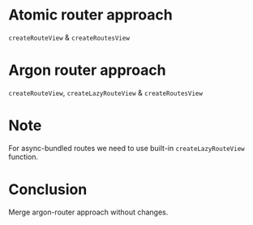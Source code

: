 # Atomic router approach

`createRouteView` & `createRoutesView`

# Argon router approach

`createRouteView`, `createLazyRouteView` & `createRoutesView`

# Note

For async-bundled routes we need to use built-in `createLazyRouteView` function.

# Conclusion

Merge argon-router approach without changes.